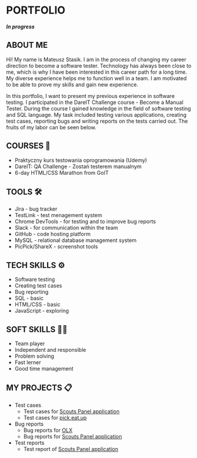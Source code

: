 # PORTFOLIO
***In progress***
## ABOUT ME
Hi! My name is Mateusz Stasik. I am in the process of changing my career direction to become a software tester. Technology has always been close to me, which is why I have been interested in this career path for a long time. My diverse experience helps me to function well in a team. I am motivated to be able to prove my skills and gain new experience.

In this portfolio, I want to present my previous experience in software testing. I participated in the DareIT Challenge course - Become a Manual Tester. During the course I gained knowledge in the field of software testing and SQL language. My task included testing various applications, creating test cases, reporting bugs and writing reports on the tests carried out. The fruits of my labor can be seen below.
## COURSES 📝
* Praktyczny kurs testowania oprogramowania (Udemy)
* DareIT: QA Challenge - Zostań testerem manualnym
* 6-day HTML/CSS Marathon from GoIT
## TOOLS 🛠️
* Jira - bug tracker
* TestLink - test menagement system
* Chrome DevTools - for testing and to improve bug reports
* Slack - for communication within the team
* GitHub - code hosting platform
* MySQL - relational database management system
* PicPick/ShareX - screenshot tools
## TECH SKILLS ⚙️
* Software testing
* Creating test cases
* Bug reporting
* SQL - basic
* HTML/CSS - basic 
* JavaScript - exploring
## SOFT SKILLS  🙆‍♂️
* Team player
* Independent and responsible
* Problem solving
* Fast lerner
* Good time management
## MY PROJECTS 📋
* Test cases
  * Test cases for [Scouts Panel application](https://docs.google.com/document/d/1ShAxMBtIM40MEusP4MH9FDpRaejc_5dtY5cBYaVR0js/edit)
  * Test cases for [pick.eat.up](https://docs.google.com/document/d/1r6Zfs40eKfmhoN4T11rXH6OnIItJmzWU-CytkcpaZ88/edit)
* Bug reports
  * Bug reports for [OLX](https://docs.google.com/document/d/1FduMwhyPuHoQ42iQjNX-fywfPtNZZBhIic7fNHHmbfs/edit)
  * Bug reports for [Scouts Panel application](https://docs.google.com/document/d/19cX4sEr1jw9WlRcaCw_JHbZvCTCcQ3VMrDPWIucBRAs/edit)
* Test reports
  * Test report of [Scouts Panel application](https://docs.google.com/document/d/111OiOHOOgi_N0JeAoB5dKNwR5lswSNp4GmUJku2X6UY/edit)
